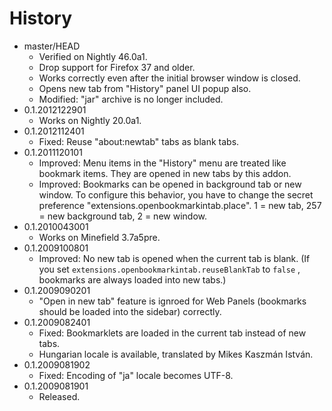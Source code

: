 # History

 - master/HEAD
   * Verified on Nightly 46.0a1.
   * Drop support for Firefox 37 and older.
   * Works correctly even after the initial browser window is closed.
   * Opens new tab from "History" panel UI popup also.
   * Modified: "jar" archive is no longer included.
 - 0.1.2012122901
   * Works on Nightly 20.0a1.
 - 0.1.2012112401
   * Fixed: Reuse "about:newtab" tabs as blank tabs.
 - 0.1.2011120101
   * Improved: Menu items in the "History" menu are treated like bookmark items. They are opened in new tabs by this addon.
   * Improved: Bookmarks can be opened in background tab or new window. To configure this behavior, you have to change the secret preference "extensions.openbookmarkintab.place". 1 = new tab, 257 = new background tab, 2 = new window.
 - 0.1.2010043001
   * Works on Minefield 3.7a5pre.
 - 0.1.2009100801
   * Improved: No new tab is opened when the current tab is blank. (If you set  `extensions.openbookmarkintab.reuseBlankTab`  to  `false` , bookmarks are always loaded into new tabs.)
 - 0.1.2009090201
   * "Open in new tab" feature is ignroed for Web Panels (bookmarks should be loaded into the sidebar) correctly.
 - 0.1.2009082401
   * Fixed: Bookmarklets are loaded in the current tab instead of new tabs.
   * Hungarian locale is available, translated by Mikes Kaszmán István.
 - 0.1.2009081902
   * Fixed: Encoding of "ja" locale becomes UTF-8.
 - 0.1.2009081901
   * Released.
